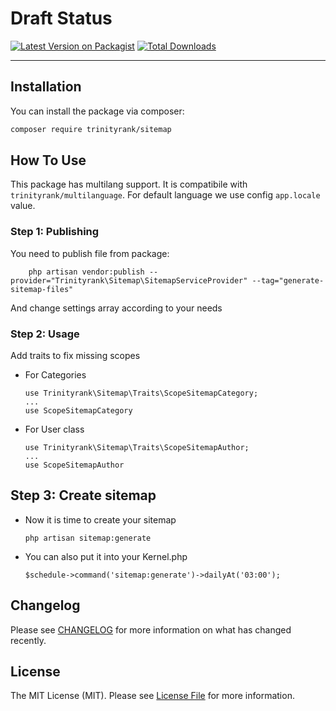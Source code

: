 # Draft Status

[![Latest Version on Packagist](https://img.shields.io/packagist/v/trinityrank/sitemap.svg?style=flat-square)](https://packagist.org/packages/trinityrank/sitemap)
[![Total Downloads](https://img.shields.io/packagist/dt/trinityrank/sitemap.svg?style=flat-square)](https://packagist.org/packages/trinityrank/sitemap)

---

## Installation

You can install the package via composer:

```bash
composer require trinityrank/sitemap
```

## How To Use

This package has multilang support. It is compatibile with `trinityrank/multilanguage`.
For default language we use config `app.locale` value.


### Step 1: Publishing

You need to publish file from package:

```shell
    php artisan vendor:publish --provider="Trinityrank\Sitemap\SitemapServiceProvider" --tag="generate-sitemap-files"
```

And change settings array according to your needs

### Step 2: Usage

Add traits to fix missing scopes

- For Categories
    ```shell
    use Trinityrank\Sitemap\Traits\ScopeSitemapCategory;
    ...
    use ScopeSitemapCategory
    ```

- For User class
    ```shell
    use Trinityrank\Sitemap\Traits\ScopeSitemapAuthor;
    ...
    use ScopeSitemapAuthor
    ```
    

## Step 3: Create sitemap

- Now it is time to create your sitemap
    ```shell
    php artisan sitemap:generate
    ```

- You can also put it into your Kernel.php
    ```shell
    $schedule->command('sitemap:generate')->dailyAt('03:00');
    ```


## Changelog

Please see [CHANGELOG](CHANGELOG.md) for more information on what has changed recently.

## License

The MIT License (MIT). Please see [License File](LICENSE.md) for more information.
